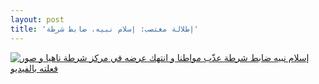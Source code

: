 ```yaml
---
layout: post
title: 'إطلالة مغتصب: إسلام نبيه، ضابط شرطة'
---
```

[![إسلام نبيه ضابط شرطة عذّب مواطنا و انتهك عرضه في مركز شرطة ناهيا و صور فعلته بالفيديو](http://www.tortureinegypt.net/files/torture/images/islamnabih_1.png)](http://www.tortureinegypt.net/revealing_identity_victim_sex-abused)
